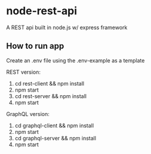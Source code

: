 # node-rest-api
A REST api built in node.js w/ express framework

## How to run app
Create an .env file using the .env-example as a template

REST version:
1. cd rest-client && npm install
2. npm start
3. cd rest-server && npm install
4. npm start

GraphQL version:
1. cd graphql-client && npm install
2. npm start
3. cd graphql-server && npm install
4. npm start

